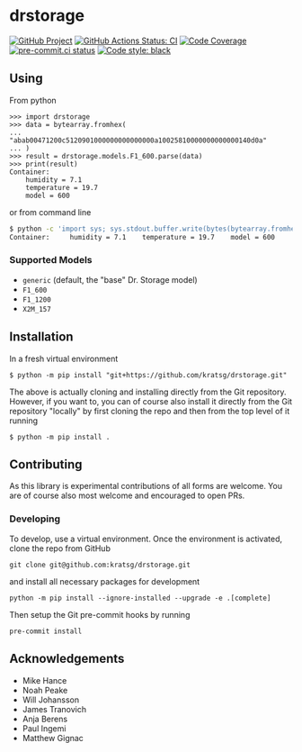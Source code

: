 # drstorage

[![GitHub Project](https://img.shields.io/badge/GitHub--blue?style=social&logo=GitHub)](https://github.com/kratsg/drstorage)
[![GitHub Actions Status: CI](https://github.com/kratsg/drstorage/workflows/CI/badge.svg?branch=master)](https://github.com/kratsg/drstorage/actions?query=workflow%3ACI+branch%3Amaster)
[![Code Coverage](https://codecov.io/gh/kratsg/drstorage/graph/badge.svg?branch=master)](https://codecov.io/gh/kratsg/drstorage?branch=master)
[![pre-commit.ci status](https://results.pre-commit.ci/badge/github/kratsg/drstorage/master.svg)](https://results.pre-commit.ci/latest/github/kratsg/drstorage/master)
[![Code style: black](https://img.shields.io/badge/code%20style-black-000000.svg)](https://github.com/psf/black)

## Using

From python

```pycon
>>> import drstorage
>>> data = bytearray.fromhex(
...     "abab00471200c5120901000000000000000a10025810000000000000140d0a"
... )
>>> result = drstorage.models.F1_600.parse(data)
>>> print(result)
Container:
    humidity = 7.1
    temperature = 19.7
    model = 600

```

or from command line

```bash
$ python -c 'import sys; sys.stdout.buffer.write(bytes(bytearray.fromhex("abab00471200c5120901000000000000000a10025810000000000000140d0a")))' | drstorage parse --model F1_600
Container:     humidity = 7.1    temperature = 19.7    model = 600
```

### Supported Models

- `generic` (default, the "base" Dr. Storage model)
- `F1_600`
- `F1_1200`
- `X2M_157`

## Installation

In a fresh virtual environment

```
$ python -m pip install "git+https://github.com/kratsg/drstorage.git"
```

The above is actually cloning and installing directly from the Git repository.
However, if you want to, you can of course also install it directly from the Git
repository "locally" by first cloning the repo and then from the top level of it
running

```
$ python -m pip install .
```

## Contributing

As this library is experimental contributions of all forms are welcome. You are
of course also most welcome and encouraged to open PRs.

### Developing

To develop, use a virtual environment. Once the environment is activated, clone
the repo from GitHub

```
git clone git@github.com:kratsg/drstorage.git
```

and install all necessary packages for development

```
python -m pip install --ignore-installed --upgrade -e .[complete]
```

Then setup the Git pre-commit hooks by running

```
pre-commit install
```

## Acknowledgements

- Mike Hance
- Noah Peake
- Will Johansson
- James Tranovich
- Anja Berens
- Paul Ingemi
- Matthew Gignac
